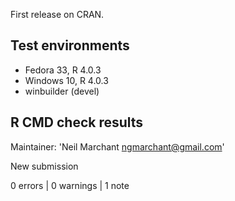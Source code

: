 First release on CRAN.

## Test environments
* Fedora 33, R 4.0.3
* Windows 10, R 4.0.3
* winbuilder (devel)

## R CMD check results

Maintainer: 'Neil Marchant <ngmarchant@gmail.com>'
  
New submission

0 errors | 0 warnings | 1 note
